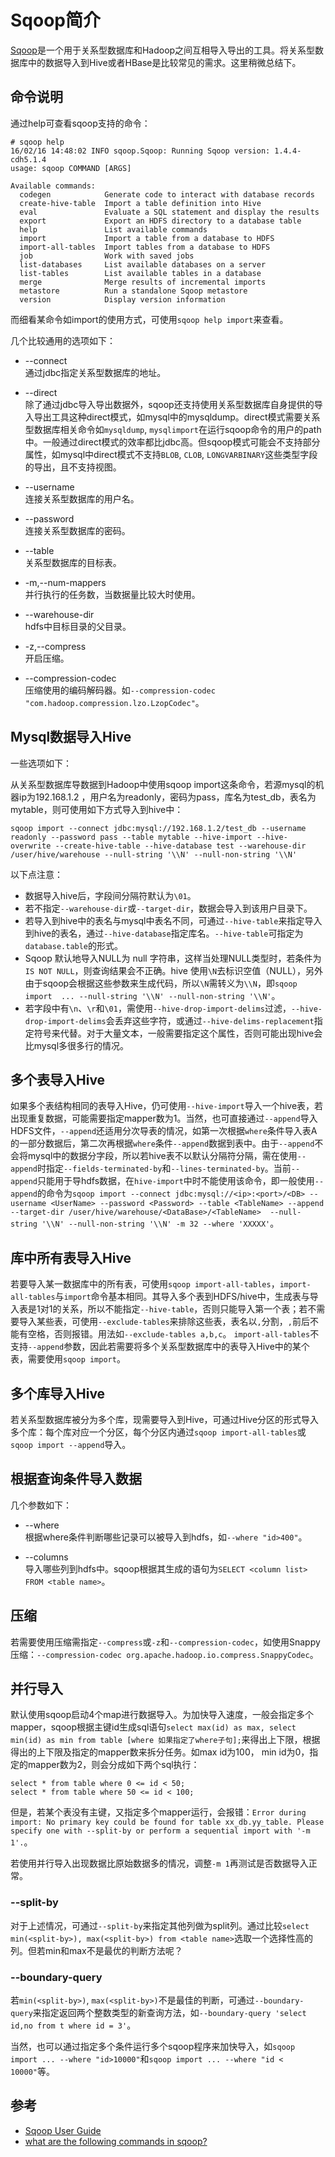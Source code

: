 # Sqoop简介

[Sqoop](http://sqoop.apache.org/)是一个用于关系型数据库和Hadoop之间互相导入导出的工具。将关系型数据库中的数据导入到Hive或者HBase是比较常见的需求。这里稍微总结下。

## 命令说明

通过help可查看sqoop支持的命令：

```
# sqoop help
16/02/16 14:48:02 INFO sqoop.Sqoop: Running Sqoop version: 1.4.4-cdh5.1.4
usage: sqoop COMMAND [ARGS]

Available commands:
  codegen            Generate code to interact with database records
  create-hive-table  Import a table definition into Hive
  eval               Evaluate a SQL statement and display the results
  export             Export an HDFS directory to a database table
  help               List available commands
  import             Import a table from a database to HDFS
  import-all-tables  Import tables from a database to HDFS
  job                Work with saved jobs
  list-databases     List available databases on a server
  list-tables        List available tables in a database
  merge              Merge results of incremental imports
  metastore          Run a standalone Sqoop metastore
  version            Display version information
```

而细看某命令如import的使用方式，可使用`sqoop help import`来查看。

几个比较通用的选项如下：

- --connect      
通过jdbc指定关系型数据库的地址。

- --direct        
除了通过jdbc导入导出数据外，sqoop还支持使用关系型数据库自身提供的导入导出工具这种direct模式，如mysql中的mysqldump。direct模式需要关系型数据库相关命令如`mysqldump`, `mysqlimport`在运行sqoop命令的用户的path中。一般通过direct模式的效率都比jdbc高。但sqoop模式可能会不支持部分属性，如mysql中direct模式不支持`BLOB`, `CLOB`, `LONGVARBINARY`这些类型字段的导出，且不支持视图。
 
- --username    
连接关系型数据库的用户名。

- --password     
连接关系型数据库的密码。

- --table          
关系型数据库的目标表。

- -m,--num-mappers            
并行执行的任务数，当数据量比较大时使用。

- --warehouse-dir       
hdfs中目标目录的父目录。

- -z,--compress      
开启压缩。

- --compression-codec       
压缩使用的编码解码器。如`--compression-codec "com.hadoop.compression.lzo.LzopCodec"`。 

## Mysql数据导入Hive

一些选项如下：

从关系型数据库导数据到Hadoop中使用sqoop import这条命令，若源mysql的机器ip为192.168.1.2 ，用户名为readonly，密码为pass，库名为test_db，表名为mytable，则可使用如下方式导入到hive中：

```
sqoop import --connect jdbc:mysql://192.168.1.2/test_db --username readonly --password pass --table mytable --hive-import --hive-overwrite --create-hive-table --hive-database test --warehouse-dir /user/hive/warehouse --null-string '\\N' --null-non-string '\\N'
```

以下点注意：

- 数据导入hive后，字段间分隔符默认为`\01`。
- 若不指定`--warehouse-dir`或`--target-dir`，数据会导入到该用户目录下。
- 若导入到hive中的表名与mysql中表名不同，可通过`--hive-table`来指定导入到hive的表名，通过`--hive-database`指定库名。`--hive-table`可指定为`database.table`的形式。
- Sqoop 默认地导入NULL为 null 字符串，这样当处理NULL类型时，若条件为`IS NOT NULL`，则查询结果会不正确。hive 使用`\N`去标识空值（NULL），另外由于sqoop会根据这些参数来生成代码，所以`\N`需转义为`\\N`，即`sqoop import  ... --null-string '\\N' --null-non-string '\\N'`。
- 若字段中有`\n`、`\r`和`\01`，需使用`--hive-drop-import-delims`过滤，`--hive-drop-import-delims`会丢弃这些字符，或通过`--hive-delims-replacement`指定符号来代替。对于大量文本，一般需要指定这个属性，否则可能出现hive会比mysql多很多行的情况。


## 多个表导入Hive
如果多个表结构相同的表导入Hive，仍可使用`--hive-import`导入一个hive表，若出现重复数据，可能需要指定mapper数为1。当然，也可直接通过`--append`导入HDFS文件，`--append`还适用分次导表的情况，如第一次根据`where`条件导入表A的一部分数据后，第二次再根据`where`条件`--append`数据到表中。由于`--append`不会将mysql中的数据分字段，所以若hive表不以默认分隔符分隔，需在使用`--append`时指定`--fields-terminated-by`和`--lines-terminated-by`。当前`--append`只能用于导hdfs数据，在`hive-import`中时不能使用该命令，即一般使用`--append`的命令为`sqoop import --connect jdbc:mysql://<ip>:<port>/<DB> --username <UserName> --password <Password> --table <TableName> --append --target-dir /user/hive/warehouse/<DataBase>/<TableName>  --null-string '\\N' --null-non-string '\\N' -m 32 --where 'XXXXX'`。

## 库中所有表导入Hive
若要导入某一数据库中的所有表，可使用`sqoop import-all-tables`，`import-all-tables`与`import`命令基本相同。其导入多个表到HDFS/hive中，生成表与导入表是1对1的关系，所以不能指定`--hive-table`，否则只能导入第一个表；若不需要导入某些表，可使用`--exclude-tables`来排除这些表，表名以`,`分割，`,`前后不能有空格，否则报错。用法如`--exclude-tables a,b,c`。 `import-all-tables`不支持`--append`参数，因此若需要将多个关系型数据库中的表导入Hive中的某个表，需要使用`sqoop import`。

## 多个库导入Hive
若关系型数据库被分为多个库，现需要导入到Hive，可通过Hive分区的形式导入多个库：每个库对应一个分区，每个分区内通过`sqoop import-all-tables`或`sqoop import --append`导入。

## 根据查询条件导入数据
几个参数如下：

- --where      
根据where条件判断哪些记录可以被导入到hdfs，如`--where "id>400"`。

- --columns        
导入哪些列到hdfs中。sqoop根据其生成的语句为`SELECT <column list> FROM <table name>`。

## 压缩
若需要使用压缩需指定`--compress`或`-z`和`--compression-codec`，如使用Snappy压缩：`--compression-codec org.apache.hadoop.io.compress.SnappyCodec`。

## 并行导入

默认使用sqoop启动4个map进行数据导入。为加快导入速度，一般会指定多个mapper，sqoop根据主键id生成sql语句`select max(id) as max, select min(id) as min from table [where 如果指定了where子句];`来得出上下限，根据得出的上下限及指定的mapper数来拆分任务。如max id为100， min id为0，指定的mapper数为2，则会分成如下两个sql执行：

```
select * from table where 0 <= id < 50;
select * from table where 50 <= id < 100;
```

但是，若某个表没有主键，又指定多个mapper运行，会报错：`Error during import: No primary key could be found for table xx_db.yy_table. Please specify one with --split-by or perform a sequential import with '-m 1'.`。

若使用并行导入出现数据比原始数据多的情况，调整`-m 1`再测试是否数据导入正常。

### --split-by
对于上述情况，可通过`--split-by`来指定其他列做为split列。通过比较`select min(<split-by>), max(<split-by>) from <table name>`选取一个选择性高的列。但若min和max不是最优的判断方法呢？

### --boundary-query 
若`min(<split-by>)`, `max(<split-by>)`不是最佳的判断，可通过`--boundary-query`来指定返回两个整数类型的新查询方法，如`--boundary-query 'select id,no from t where id = 3'`。

当然，也可以通过指定多个条件运行多个sqoop程序来加快导入，如`sqoop import ... --where "id>10000"`和`sqoop import ... --where "id < 10000"`等。


## 参考
- [Sqoop User Guide](https://sqoop.apache.org/docs/1.4.6/SqoopUserGuide.html)
- [what are the following commands in sqoop?](http://stackoverflow.com/questions/17923420/what-are-the-following-commands-in-sqoop)
